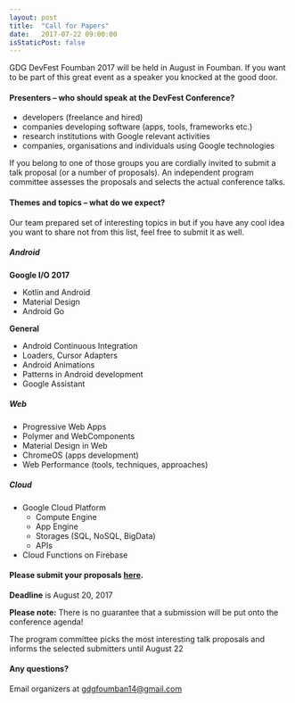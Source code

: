 ```yaml
---
layout: post
title:  "Call for Papers"
date:   2017-07-22 09:00:00
isStaticPost: false
---
```

GDG DevFest Foumban 2017 will be held in August in  Foumban. If you want to be part of this great event as a speaker you knocked at the good door.

#### Presenters – who should speak at the DevFest Conference?

* developers (freelance and hired)
* companies developing software (apps, tools, frameworks etc.)
* research institutions with Google relevant activities
* companies, organisations and individuals using Google technologies

If you belong to one of those groups you are cordially invited to submit a talk proposal (or a number of proposals). An independent program committee assesses the proposals and selects the actual conference talks.<br/>

#### Themes and topics – what do we expect?
Our team prepared set of interesting topics in but if you have any cool idea you want to share not from this list, feel free to submit it as well.

##### Android

__Google I/O 2017__

* Kotlin and Android
* Material Design
* Android Go


__General__

* Android Continuous Integration
* Loaders, Cursor Adapters
* Android Animations
* Patterns in Android development
* Google Assistant
##### Web
* Progressive Web Apps
* Polymer and WebComponents
* Material Design in Web
* ChromeOS (apps development)
* Web Performance (tools, techniques, approaches)


##### Cloud

* Google Cloud Platform
  * Compute Engine
  * App Engine
  * Storages (SQL, NoSQL, BigData)
  * APIs
* Cloud Functions on Firebase


#### Please submit your proposals [here](http://bit.ly/dfua-c4p).
__Deadline__ is August 20, 2017

__Please note:__ There is no guarantee that a submission will be put onto the conference agenda!<br/>

The program committee picks the most interesting talk proposals and informs the selected submitters until August 22<br/>

#### Any questions? 
Email organizers at [gdgfoumban14@gmail.com](mailto:gdgfoumban14@gmail.com)